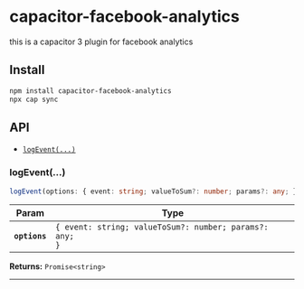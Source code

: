 # capacitor-facebook-analytics

this is a capacitor 3 plugin for facebook analytics

## Install

```bash
npm install capacitor-facebook-analytics
npx cap sync
```

## API

<docgen-index>

* [`logEvent(...)`](#logevent)

</docgen-index>

<docgen-api>
<!--Update the source file JSDoc comments and rerun docgen to update the docs below-->

### logEvent(...)

```typescript
logEvent(options: { event: string; valueToSum?: number; params?: any; }) => Promise<string>
```

| Param         | Type                                                               |
| ------------- | ------------------------------------------------------------------ |
| **`options`** | <code>{ event: string; valueToSum?: number; params?: any; }</code> |

**Returns:** <code>Promise&lt;string&gt;</code>

--------------------

</docgen-api>
